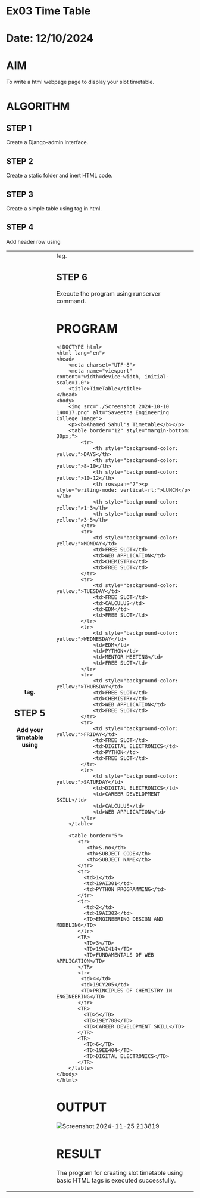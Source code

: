 # Ex03 Time Table
# Date: 12/10/2024
# AIM
To write a html webpage page to display your slot timetable.

# ALGORITHM
## STEP 1
Create a Django-admin Interface.

## STEP 2
Create a static folder and inert HTML code.

## STEP 3
Create a simple table using <table> tag in html.

## STEP 4
Add header row using <th> tag.

## STEP 5
Add your timetable using <td> tag.

## STEP 6
Execute the program using runserver command.

# PROGRAM
```
<!DOCTYPE html>
<html lang="en">
<head>
    <meta charset="UTF-8">
    <meta name="viewport" content="width=device-width, initial-scale=1.0">
    <title>TimeTable</title>
</head>
<body>
    <img src="./Screenshot 2024-10-10 140017.png" alt="Saveetha Engineering College Image">
    <p><b>Ahamed Sahul's Timetable</b></p>
    <table border="12" style="margin-bottom: 30px;">
        <tr>
            <th style="background-color: yellow;">DAYS</th>
            <th style="background-color: yellow;">8-10</th>
            <th style="background-color: yellow;">10-12</th>
            <th rowspan="7"><p style="writing-mode: vertical-rl;">LUNCH</p></th>
            <th style="background-color: yellow;">1-3</th>
            <th style="background-color: yellow;">3-5</th>
        </tr>
        <tr>
            <td style="background-color: yellow;">MONDAY</td>
            <td>FREE SLOT</td>
            <td>WEB APPLICATION</td>
            <td>CHEMISTRY</td>
            <td>FREE SLOT</td>
        </tr>
        <tr>
            <td style="background-color: yellow;">TUESDAY</td>
            <td>FREE SLOT</td>
            <td>CALCULUS</td>
            <td>EDM</td>
            <td>FREE SLOT</td>
        </tr>
        <tr>
            <td style="background-color: yellow;">WEDNESDAY</td>
            <td>EDM</td>
            <td>PYTHON</td>
            <td>MENTOR MEETING</td>
            <td>FREE SLOT</td>
        </tr>
        <tr>
            <td style="background-color: yellow;">THURSDAY</td>
            <td>FREE SLOT</td>
            <td>CHEMISTRY</td>
            <td>WEB APPLICATION</td>
            <td>FREE SLOT</td>
        </tr>
        <tr>
            <td style="background-color: yellow;">FRIDAY</td>
            <td>FREE SLOT</td>
            <td>DIGITAL ELECTRONICS</td>
            <td>PYTHON</td>
            <td>FREE SLOT</td>
        </tr>
        <tr>
            <td style="background-color: yellow;">SATURDAY</td>
            <td>DIGITAL ELECTRONICS</td>
            <td>CAREER DEVELOPMENT SKILL</td>
            <td>CALCULUS</td>
            <td>WEB APPLICATION</td>
        </tr>
    </table>

    <table border="5">
       <tr>
          <th>S.no</th>
          <th>SUBJECT CODE</th>
          <th>SUBJECT NAME</th>
       </tr>
       <tr>
         <td>1</td>
         <td>19AI301</td>
         <td>PYTHON PROGRAMMING</td>
       </tr>
       <tr>
         <td>2</td>
         <td>19AI302</td>
         <TD>ENGINEERING DESIGN AND MODELING</TD>
       </tr>
       <TR>
         <TD>3</TD>
         <TD>19AI414</TD>
         <TD>FUNDAMENTALS OF WEB APPLICATION</TD>
       </TR>
       <tr>
        <td>4</td>
        <td>19CY205</td>
        <TD>PRINCIPLES OF CHEMISTRY IN ENGINEERING</TD>
       </tr>
       <TR>
         <TD>5</TD>
         <TD>19EY708</TD>
         <TD>CAREER DEVELOPMENT SKILL</TD>
       </TR>
       <TR>
         <TD>6</TD>
         <TD>19EE404</TD>
         <TD>DIGITAL ELECTRONICS</TD>
       </TR>
    </table>
</body>
</html>
```
# OUTPUT
![Screenshot 2024-11-25 213819](https://github.com/user-attachments/assets/8bcfb9e8-033a-459b-866e-edacf3669a0a)

# RESULT
The program for creating slot timetable using basic HTML tags is executed successfully.
